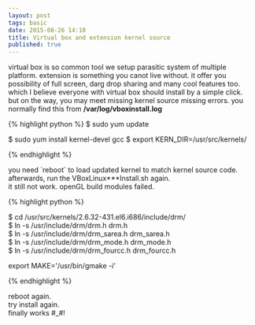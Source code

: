 ```yaml
---
layout: post
tags: basic
date: 2015-08-26 14:10
title: Virtual box and extension kernel source
published: true
---
```


virtual box is so common tool we setup parasitic system of multiple platform. extension is something you canot live without. it offer you possibility of full screen, darg drop sharing and many cool features too. which I believe everyone with virtual box should install by a simple click.<br/>
but on the way, you may meet missing kernel source missing errors. you normally find this from **/var/log/vboxinstall.log**
<p/>

{% highlight python %}
$ sudo yum update

$ sudo yum install kernel-devel gcc
$ export KERN_DIR=/usr/src/kernels/

{% endhighlight %}
<p/>
you need `reboot` to load updated kernel to match kernel source code.
afterwards, run the VBoxLinux***Install.sh again.<br/> 
it still not work. openGL build modules failed.

{% highlight python %}

$ cd /usr/src/kernels/2.6.32-431.el6.i686/include/drm/  
$ ln -s /usr/include/drm/drm.h drm.h  
$ ln -s /usr/include/drm/drm_sarea.h drm_sarea.h  
$ ln -s /usr/include/drm/drm_mode.h drm_mode.h  
$ ln -s /usr/include/drm/drm_fourcc.h drm_fourcc.h

export MAKE='/usr/bin/gmake -i'
 

{% endhighlight %}

<p/>
reboot again.<br/>
try install again.<br/>
finally works #_#!



